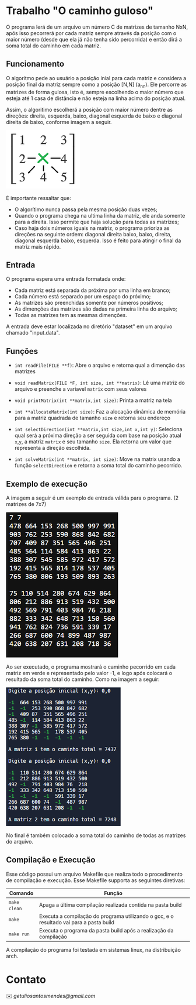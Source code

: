 # Trabalho "O caminho guloso"

O programa lerá de um arquivo um número C de matrizes de tamanho NxN, após isso pecorrerá por cada matriz sempre através da posição com o maior número (desde que ela já não tenha sido percorrida) e então dirá a soma total do caminho em cada matriz.

## Funcionamento

O algoritmo pede ao usuário a posição inial para cada matriz e considera a posição final da matriz sempre como a posição [N,N] (a<sub>nn</sub>). Ele percorre as matrizes de forma gulosa, isto é, sempre escolhendo o maior número que esteja até 1 casa de distância e não esteja na linha acima do posição atual.

Assim, o algoritimo escolherá a posição com maior número dentre as direções: direita, esquerda, baixo, diagonal esquerda de baixo e diagonal direita de baixo, conforme imagem a seguir.

![DireçõesMatriz](img/matrix.jpg)

É importante ressaltar que:

- O algorítimo nunca passa pela mesma posição duas vezes;
- Quando o programa chega na ultima linha da matriz, ele anda somente para a direita. Isso permite que haja solução para todas as matrizes;
- Caso haja dois números iguais na matriz, o programa prioriza as direções na seguinte ordem: diagonal direita baixo, baixo, direita, diagonal esquerda baixo, esquerda. Isso é feito para atingir o final da matriz mais rápido.

## Entrada

O programa espera uma entrada formatada onde:

- Cada matriz está separada da próxima por uma linha em branco;
- Cada número está separado por um espaço do próximo;
- As matrizes são preenchidas somente por números positivos;
- As dimenções das matrizes são dadas na primeira linha do arquivo;
- Todas as matrizes tem as mesmas dimenções.

A entrada deve estar localizada no diretório "dataset" em um arquivo chamado "input.data".

## Funções

- ```int readFile(FILE **f)```: Abre o arquivo e retorna qual a dimenção das matrizes

- ```void readMatrix(FILE *F, int size, int **matrix)```: Lê uma matriz do arquivo e preenche a variavel ```matrix``` com seus valores

- ```void printMatrix(int **matrix,int size)```: Printa a matriz na tela

- ```int **allocateMatrix(int size)```: Faz a alocação dinâmica de memória para a matriz quadrada de tamanho ```size``` e retorna seu endereço

- ```int selectDirection(int **matrix,int size,int x,int y)```: Seleciona qual será a próxima direção a ser seguida com base na posição atual ```x```,```y```, a matriz ```matrix``` e seu tamanho ```size```. Ela retorna um valor que representa a direção escolhida.

- ```int solveMatrix(int **matrix, int size)```: Move na matrix usando a função ```selectDirection``` e retorna a soma total do caminho pecorrido.

## Exemplo de execução

A imagem a seguir é um exemplo de entrada válida para o programa. (2 matrizes de 7x7)

![Matrizes](img/Capture.PNG)

Ao ser executado, o programa mostrará o caminho pecorrido em cada matriz em verde e representado pelo valor -1, e logo após colocará o resultado da soma total do caminho. Como na imagem a seguir:

![CaminhoMatrizes](img/Capture2.PNG)

No final é também colocado a soma total do caminho de todas as matrizes do arquivo.

## Compilação e Execução

Esse código possui um arquivo Makefile que realiza todo o procedimento de compilação e execução. Esse Makefile supporta as seguintes diretivas:

| Comando                |  Função                                                                                           |                     
| -----------------------| ------------------------------------------------------------------------------------------------- |
|  `make clean`          | Apaga a última compilação realizada contida na pasta build                                        |
|  `make`                | Executa a compilação do programa utilizando o gcc, e o resultado vai para a pasta build           |
|  `make run`            | Executa o programa da pasta build após a realização da compilação                                 |

A compilação do programa foi testada em sistemas linux, na distribuição arch.

# Contato

<a>
✉️ <i>getuliosantosmendes@gmail.com</i>
</a>
